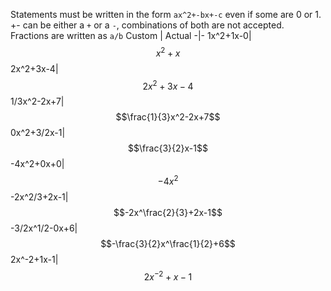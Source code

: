 Statements must be written in the form `ax^2+-bx+-c` even if some are 0 or 1. +- can be either a `+` or a `-`, combinations of both are not accepted.<br>
Fractions are written as `a/b`
Custom | Actual
-|-
1x^2+1x-0|$$x^2+x$$
2x^2+3x-4|$$2x^2+3x-4$$
1/3x^2-2x+7|$$\frac{1}{3}x^2-2x+7$$
0x^2+3/2x-1|$$\frac{3}{2}x-1$$
-4x^2+0x+0|$$-4x^2$$
-2x^2/3+2x-1|$$-2x^\frac{2}{3}+2x-1$$
-3/2x^1/2-0x+6|$$-\frac{3}{2}x^\frac{1}{2}+6$$
2x^-2+1x-1|$$2x^{-2}+x-1$$